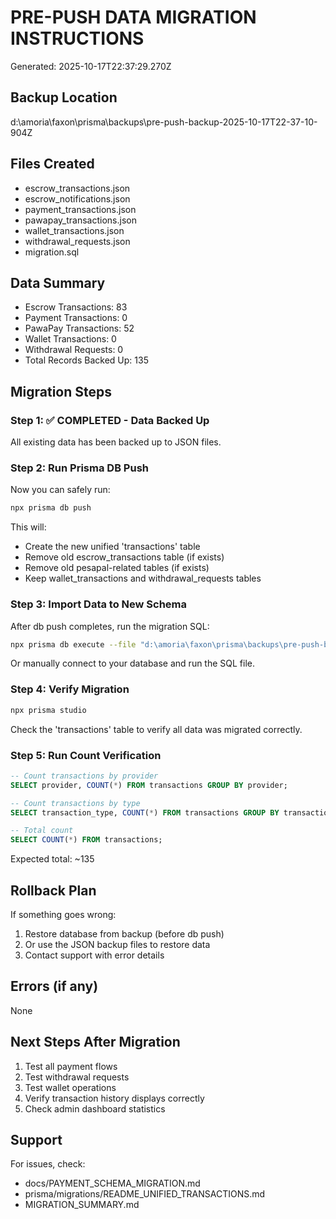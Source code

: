 
# PRE-PUSH DATA MIGRATION INSTRUCTIONS

Generated: 2025-10-17T22:37:29.270Z

## Backup Location
d:\amoria\faxon\prisma\backups\pre-push-backup-2025-10-17T22-37-10-904Z

## Files Created
- escrow_transactions.json
- escrow_notifications.json
- payment_transactions.json
- pawapay_transactions.json
- wallet_transactions.json
- withdrawal_requests.json
- migration.sql

## Data Summary
- Escrow Transactions: 83
- Payment Transactions: 0
- PawaPay Transactions: 52
- Wallet Transactions: 0
- Withdrawal Requests: 0
- Total Records Backed Up: 135

## Migration Steps

### Step 1: ✅ COMPLETED - Data Backed Up
All existing data has been backed up to JSON files.

### Step 2: Run Prisma DB Push
Now you can safely run:
```bash
npx prisma db push
```

This will:
- Create the new unified 'transactions' table
- Remove old escrow_transactions table (if exists)
- Remove old pesapal-related tables (if exists)
- Keep wallet_transactions and withdrawal_requests tables

### Step 3: Import Data to New Schema
After db push completes, run the migration SQL:
```bash
npx prisma db execute --file "d:\amoria\faxon\prisma\backups\pre-push-backup-2025-10-17T22-37-10-904Z\migration.sql" --schema prisma/schema.prisma
```

Or manually connect to your database and run the SQL file.

### Step 4: Verify Migration
```bash
npx prisma studio
```

Check the 'transactions' table to verify all data was migrated correctly.

### Step 5: Run Count Verification
```sql
-- Count transactions by provider
SELECT provider, COUNT(*) FROM transactions GROUP BY provider;

-- Count transactions by type
SELECT transaction_type, COUNT(*) FROM transactions GROUP BY transaction_type;

-- Total count
SELECT COUNT(*) FROM transactions;
```

Expected total: ~135

## Rollback Plan

If something goes wrong:

1. Restore database from backup (before db push)
2. Or use the JSON backup files to restore data
3. Contact support with error details

## Errors (if any)
None

## Next Steps After Migration

1. Test all payment flows
2. Test withdrawal requests
3. Test wallet operations
4. Verify transaction history displays correctly
5. Check admin dashboard statistics

## Support
For issues, check:
- docs/PAYMENT_SCHEMA_MIGRATION.md
- prisma/migrations/README_UNIFIED_TRANSACTIONS.md
- MIGRATION_SUMMARY.md

